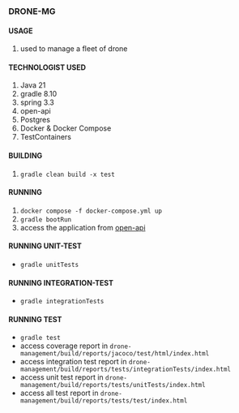 ### DRONE-MG
#### USAGE
1. used to manage a fleet of drone
#### TECHNOLOGIST USED
1. Java 21
2. gradle 8.10
3. spring 3.3
4. open-api
5. Postgres 
6. Docker & Docker Compose
7. TestContainers

#### BUILDING
1. `gradle clean build -x test`

#### RUNNING
1. `docker compose -f docker-compose.yml up`
2. `gradle bootRun`
3. access the application from  [open-api](http://localhost:8080/swagger-ui/index.html)

#### RUNNING UNIT-TEST
- `gradle unitTests`

#### RUNNING INTEGRATION-TEST
- `gradle integrationTests`

#### RUNNING TEST
- `gradle test`
- access coverage report in `drone-management/build/reports/jacoco/test/html/index.html`
- access integration test report in `drone-management/build/reports/tests/integrationTests/index.html`
- access unit test report in `drone-management/build/reports/tests/unitTests/index.html`
- access all test report in `drone-management/build/reports/tests/test/index.html`